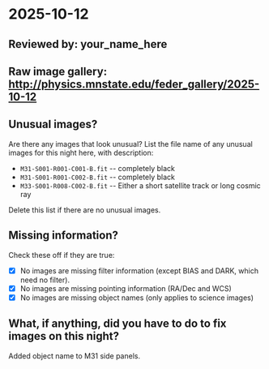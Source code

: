 # 2025-10-12

## Reviewed by:   your_name_here

## Raw image gallery: http://physics.mnstate.edu/feder_gallery/2025-10-12

## Unusual images?

Are there any images that look unusual? List the file name of any unusual images for this night here, with description:

+ `M31-S001-R001-C001-B.fit` -- completely black
+ `M31-S001-R001-C002-B.fit` -- completely black
+ `M33-S001-R008-C002-B.fit` -- Either a short satellite track or long cosmic ray

Delete this list if there are no unusual images.

## Missing information?

Check these off if they are true:

- [x] No images are missing filter information (except BIAS and DARK, which need no filter).
- [x] No images are missing pointing information (RA/Dec and WCS)
- [x] No images are missing object names (only applies to science images)

## What, if anything, did you have to do to fix images on this night?

Added object name to M31 side panels.
